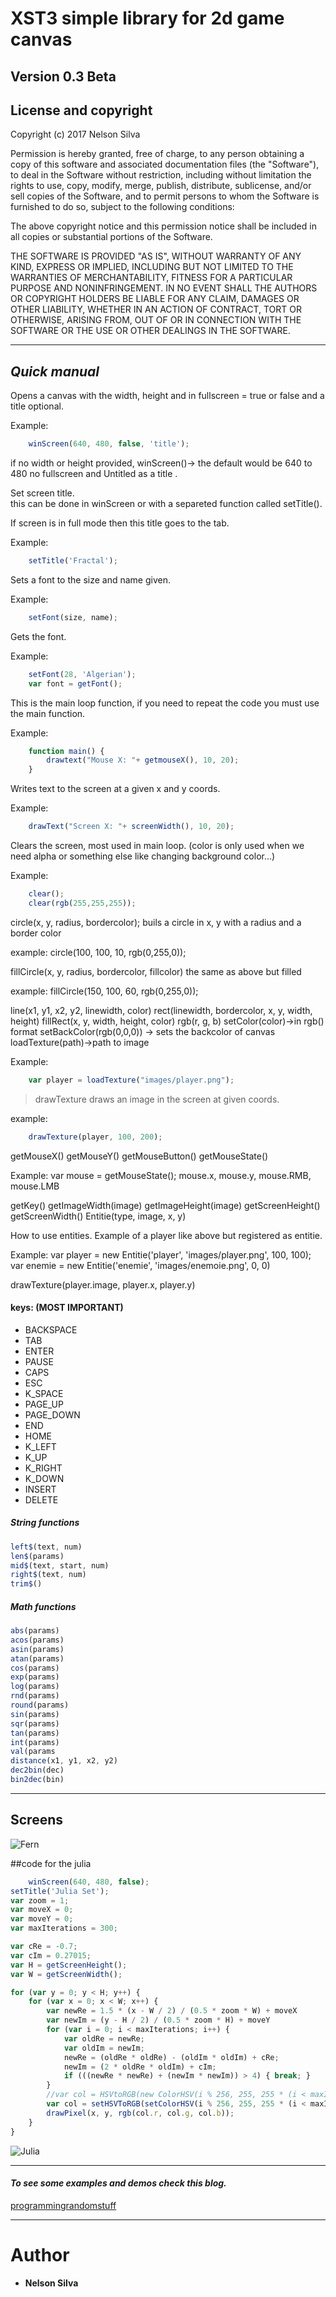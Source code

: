 # XST3 simple library for 2d game canvas

**Version 0.3 Beta**
---

## License and copyright

Copyright (c) 2017 Nelson Silva

Permission is hereby granted, free of charge, to any person obtaining a copy
of this software and associated documentation files (the "Software"), to deal
in the Software without restriction, including without limitation the rights
to use, copy, modify, merge, publish, distribute, sublicense, and/or sell
copies of the Software, and to permit persons to whom the Software is
furnished to do so, subject to the following conditions:

The above copyright notice and this permission notice shall be included in
all copies or substantial portions of the Software.

THE SOFTWARE IS PROVIDED "AS IS", WITHOUT WARRANTY OF ANY KIND, EXPRESS OR
IMPLIED, INCLUDING BUT NOT LIMITED TO THE WARRANTIES OF MERCHANTABILITY,
FITNESS FOR A PARTICULAR PURPOSE AND NONINFRINGEMENT. IN NO EVENT SHALL THE
AUTHORS OR COPYRIGHT HOLDERS BE LIABLE FOR ANY CLAIM, DAMAGES OR OTHER
LIABILITY, WHETHER IN AN ACTION OF CONTRACT, TORT OR OTHERWISE, ARISING FROM,
OUT OF OR IN CONNECTION WITH THE SOFTWARE OR THE USE OR OTHER DEALINGS IN
THE SOFTWARE.

---

## *Quick manual*

Opens a canvas with the width, height and in fullscreen = true or false and a title optional.

Example:
```javascript
    winScreen(640, 480, false, 'title');
```
if no width or height provided,
winScreen()-> the default would be 640 to 480 no fullscreen and Untitled as a title .

Set screen title.    
this can be done in winScreen or with a separeted function called setTitle().

If screen is in full mode then this title goes to the tab.

Example:
```javascript
    setTitle('Fractal');
```
Sets a font to the size and name given.

Example:
```javascript
    setFont(size, name);
```
Gets the font.

Example:
```javascript
    setFont(28, 'Algerian');
    var font = getFont();
```
	
This is the main loop function, if you need to repeat the code you must use the main function.

Example:
```javascript
	function main() {
		drawtext("Mouse X: "+ getmouseX(), 10, 20);
	}
```

Writes text to the screen at a given x and y coords.

Example:
```javascript
    drawText("Screen X: "+ screenWidth(), 10, 20);
```

Clears the screen, most used in main loop.
(color is only used when we need alpha or something else like changing background color...)

Example:
```javascript
    clear();
    clear(rgb(255,255,255));
```

circle(x, y, radius, bordercolor);
buils a circle in x, y with a radius and a border color 

example:
	circle(100, 100, 10, rgb(0,255,0));

fillCircle(x, y, radius, bordercolor, fillcolor)
the same as above but filled

example:
	fillCircle(150, 100, 60, rgb(0,255,0));

line(x1, y1, x2, y2, linewidth, color)
rect(linewidth, bordercolor, x, y, width, height)
fillRect(x, y, width, height, color)
rgb(r, g, b)
setColor(color)->in rgb() format
setBackColor(rgb(0,0,0)) -> sets the backcolor of canvas
loadTexture(path)->path to image

Example:
```javascript	
    var player = loadTexture("images/player.png");
```
> drawTexture draws an image in the screen at given coords.

example:
```javascript
    drawTexture(player, 100, 200);
```

getMouseX()
getMouseY()
getMouseButton()
getMouseState()

Example:
    var mouse = getMouseState();
    mouse.x, mouse.y, mouse.RMB, mouse.LMB

getKey()
getImageWidth(image)
getImageHeight(image)
getScreenHeight()
getScreenWidth()
Entitie(type, image, x, y)

How to use entities.
Example of a player like above but registered as entitie.

Example:
	var player = new Entitie('player', 'images/player.png', 100, 100);
	var enemie = new Entitie('enemie', 'images/enemoie.png', 0, 0)

drawTexture(player.image, player.x, player.y)

#### keys: **(MOST IMPORTANT)**

* BACKSPACE
* TAB
* ENTER
* PAUSE
* CAPS
* ESC
* K_SPACE
* PAGE_UP
* PAGE_DOWN
* END
* HOME
* K_LEFT
* K_UP
* K_RIGHT
* K_DOWN
* INSERT
* DELETE

##### String functions
```javascript
left$(text, num)
len$(params)
mid$(text, start, num)
right$(text, num)
trim$()
```

##### Math functions
```javascript
abs(params)   
acos(params)  
asin(params)  
atan(params)  
cos(params)   
exp(params)   
log(params)   
rnd(params)   
round(params) 
sin(params)
sqr(params)
tan(params)  
int(params)
val(params
distance(x1, y1, x2, y2)
dec2bin(dec)
bin2dec(bin)
```
---
## Screens
![Fern](https://github.com/nssilva/XST/blob/master/fern.png)

##code for the julia
```javascript
    winScreen(640, 480, false);
setTitle('Julia Set');
var zoom = 1;
var moveX = 0;
var moveY = 0;
var maxIterations = 300;

var cRe = -0.7;
var cIm = 0.27015;
var H = getScreenHeight();
var W = getScreenWidth();

for (var y = 0; y < H; y++) {
    for (var x = 0; x < W; x++) {
        var newRe = 1.5 * (x - W / 2) / (0.5 * zoom * W) + moveX
        var newIm = (y - H / 2) / (0.5 * zoom * H) + moveY
        for (var i = 0; i < maxIterations; i++) {
            var oldRe = newRe;
            var oldIm = newIm;
            newRe = (oldRe * oldRe) - (oldIm * oldIm) + cRe;
            newIm = (2 * oldRe * oldIm) + cIm;
            if (((newRe * newRe) + (newIm * newIm)) > 4) { break; }
        }
        //var col = HSVtoRGB(new ColorHSV(i % 256, 255, 255 * (i < maxIterations)));
        var col = setHSVToRGB(setColorHSV(i % 256, 255, 255 * (i < maxIterations)));
        drawPixel(x, y, rgb(col.r, col.g, col.b));
    }
}
```
![Julia](https://github.com/nssilva/XST/blob/master/julia.png)

---
#### *To see some examples and demos check this blog.*
[programmingrandomstuff](https://programmingrandomstuff.wordpress.com/)

---
# Author
* **Nelson Silva**
